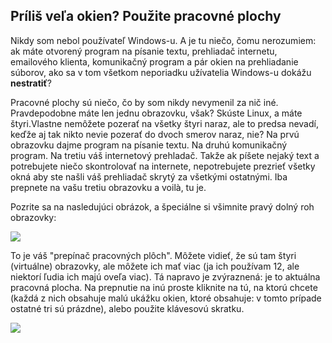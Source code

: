 ﻿<?php require("../../entete.php"); ?> <?php require("../../base.php"); ?> <?php require("../../fonctions.php"); ?>

<div id="corps">

<h2>Príliš veľa okien? Použite pracovné plochy</h2>

Nikdy som nebol používateľ Windows-u. A je tu niečo, čomu nerozumiem: ak máte otvorený program na písanie textu, prehliadač internetu, emailového klienta, komunikačný program a pár okien na prehliadanie súborov, ako sa v tom všetkom neporiadku užívatelia Windows-u dokážu <b>nestratiť</b>?

Pracovné plochy sú niečo, čo by som nikdy nevymenil za nič iné. Pravdepodobne máte len jednu obrazovku, však? Skúste Linux, a máte štyri.Vlastne nemôžete pozerať na všetky štyri naraz, ale to predsa nevadí, keďže aj tak nikto nevie pozerať do dvoch smerov naraz, nie? Na prvú obrazovku dajme program na písanie textu. Na druhú komunikačný program. Na tretiu váš internetový prehladač. Takže ak píšete nejaký text a potrebujete niečo skontrolovať na internete, nepotrebujete prezrieť všetky okná aby ste našli váš prehliadač skrytý za všetkými ostatnými. Iba prepnete na vašu tretiu obrazovku a voilà, tu je.

Pozrite sa na nasledujúci obrázok, a špeciálne si všimnite pravý dolný roh obrazovky:

<img src="Images/workspaces.png" border="0"/>

To je váš "prepínač pracovných plôch". Môžete vidieť, že sú tam štyri (virtuálne) obrazovky, ale môžete ich mať viac (ja ich používam 12, ale niektorí ľudia ich majú oveľa viac). Tá napravo je zvýraznená: je to aktuálna pracovná plocha. Na prepnutie na inú proste kliknite na tú, na ktorú chcete (každá z nich obsahuje malú ukážku okien, ktoré obsahuje: v tomto prípade ostatné tri sú prázdne), alebo použite klávesovú skratku.

<img src="Images/workspaces_full.png" border="0"/>

</div>


